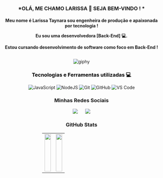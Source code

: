 <div  align="center"> 

### *OLÁ, ME CHAMO LARISSA 👋 SEJA BEM-VINDO ! *

<h4 align="center">

Meu nome é Larissa Taynara sou engenheira de produção e apaixonada por tecnologia ! 

Eu sou uma desenvolvedora [Back-End]  💻.

Estou cursando desenvolvimento de software como foco em Back-End !

##       
![giphy](https://github.com/Larissa-taynara/Larissa-taynara/assets/138536327/ae638fc6-0150-42d8-8528-b2bd27310475)

<h3 align="center"><span style="color:black">Tecnologias e Ferramentas utilizadas 💻 </h1>

  ![JavaScript](https://img.shields.io/badge/javascript-%23323330.svg?style=for-the-badge&logo=javascript&logoColor=%23F7DF1E)
  ![NodeJS](https://img.shields.io/badge/node.js-6DA55F?style=for-the-badge&logo=node.js&logoColor=white)
  ![Git](https://img.shields.io/badge/git-%23F05033.svg?style=for-the-badge&logo=git&logoColor=white)
![GitHub](https://img.shields.io/badge/github-%23121011.svg?style=for-the-badge&logo=github&logoColor=white)
![VS Code](https://img.shields.io/badge/VS%20Code-0078d7.svg?style=for-the-badge&logo=visual-studio-code&logoColor=white)
          
  

<h3 align="center">Minhas Redes Sociais</h3>
<div style="text-align: center;">
  <a href="mailto:larissatanara.batista@gmail.com" style="display: inline-block; margin: 0 10px;">
    <img src="https://img.shields.io/badge/-Gmail-%23333?style=for-the-badge&logo=gmail&logoColor=red" target="_blank">
  </a>
  <a href="https://www.linkedin.com/in/larissa-taynara-b-1a759b65" style="display: inline-block; margin: 0 10px;">
    <img src="https://img.shields.io/badge/-LinkedIn-%230077B5?style=for-the-badge&logo=linkedin&logoColor=white" target="_blank">
  </a>
</div>
  

### GitHub Stats
<div style="width: 50%;">
  <table width="100%" cellspacing="0" cellpadding="0" border="0">
    <tr>
      <td width="50%" align="center">
        <a href="https://github.com/Larissa-taynara">
          <img height="120em" src="https://github-readme-stats.vercel.app/api/top-langs/?username=larissa-taynara&layout=compact&langs_count=7&theme=dracula" style="width: 100%;">
        </a>
      </td>
      <td width="50%" align="center">
        <a href="https://github.com/Larissa-taynara">
          <img height="120em" src="https://github-readme-stats.vercel.app/api?username=larissa-taynara&show_icons=true&theme=dracula&include_all_commits=true&count_private=true" style="width: 100%;">
        </a>
      </td>
    </tr>
  </table>
</div>
